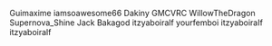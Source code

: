 Guimaxime
iamsoawesome66
Dakiny
GMCVRC
WillowTheDragon
Supernova_Shine
Jack Bakagod
itzyaboiralf
yourfemboi
itzyaboiraIf
itzyaboiralf

